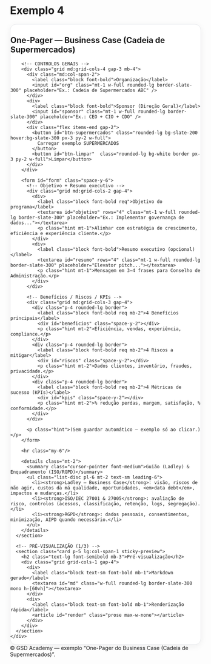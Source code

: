 # Exemplo 4

<!doctype html>
<html lang="pt">
<head>
  <meta charset="utf-8" />
  <meta name="viewport" content="width=device-width, initial-scale=1" />
  <title>Exemplo — One-Pager do Business Case (Cadeia de Supermercados)</title>
  <script src="https://cdn.tailwindcss.com"></script>
  <style>
    .card{background:#fff;border:1px solid #e5e7eb;border-radius:1rem;box-shadow:0 4px 18px rgba(2,6,23,.06)}
    .kbd{border:1px solid #ddd;border-bottom-width:2px;border-right-width:2px;border-radius:.4rem;padding:.15rem .35rem;font-family:ui-monospace,Menlo,Consolas,monospace;font-size:.85rem;background:#f8fafc}
    .hint{font-size:.9rem;color:#475569}
    .req::after{content:" *"; color:#dc2626; font-weight:700}
    textarea{resize:vertical}
    .mono{font-family:ui-monospace,Menlo,Consolas,monospace}
    @media (min-width: 1024px){ .sticky-preview{position:sticky; top:88px;} }
  </style>
</head>

<body class="bg-slate-50 text-slate-800">
  <main class="w-full px-4 lg:px-6 py-6">
    <div class="grid grid-cols-1 lg:grid-cols-3 gap-6">
      <!-- FORMULÁRIO (2/3) -->
      <section class="card p-5 lg:col-span-2">
        <div class="flex items-center justify-between gap-4 mb-2">
          <h1 class="text-xl font-semibold">One-Pager — Business Case (Cadeia de Supermercados)</h1>
        </div>

        <!-- CONTROLOS GERAIS -->
        <div class="grid md:grid-cols-4 gap-3 mb-4">
          <div class="md:col-span-2">
            <label class="block font-bold">Organização</label>
            <input id="org" class="mt-1 w-full rounded-lg border-slate-300" placeholder="Ex.: Cadeia de Supermercados ABC" />
          </div>
          <div>
            <label class="block font-bold">Sponsor (Direção Geral)</label>
            <input id="sponsor" class="mt-1 w-full rounded-lg border-slate-300" placeholder="Ex.: CEO + CIO + CDO" />
          </div>
          <div class="flex items-end gap-2">
            <button id="btn-supermercados" class="rounded-lg bg-slate-200 hover:bg-slate-300 px-3 py-2 w-full">
              Carregar exemplo SUPERMERCADOS
            </button>
            <button id="btn-limpar"  class="rounded-lg bg-white border px-3 py-2 w-full">Limpar</button>
          </div>
        </div>

        <form id="form" class="space-y-6">
          <!-- Objetivo + Resumo executivo -->
          <div class="grid md:grid-cols-2 gap-4">
            <div>
              <label class="block font-bold req">Objetivo do programa</label>
              <textarea id="objetivo" rows="4" class="mt-1 w-full rounded-lg border-slate-300" placeholder="Ex.: Implementar governança de dados..."></textarea>
              <p class="hint mt-1">Alinhar com estratégia de crescimento, eficiência e experiência cliente.</p>
            </div>
            <div>
              <label class="block font-bold">Resumo executivo (opcional)</label>
              <textarea id="resumo" rows="4" class="mt-1 w-full rounded-lg border-slate-300" placeholder="Elevator pitch..."></textarea>
              <p class="hint mt-1">Mensagem em 3–4 frases para Conselho de Administração.</p>
            </div>
          </div>

          <!-- Benefícios / Riscos / KPIs -->
          <div class="grid md:grid-cols-3 gap-4">
            <div class="p-4 rounded-lg border">
              <label class="block font-bold req mb-2">4 Benefícios principais</label>
              <div id="beneficios" class="space-y-2"></div>
              <p class="hint mt-2">Eficiência, vendas, experiência, compliance.</p>
            </div>
            <div class="p-4 rounded-lg border">
              <label class="block font-bold req mb-2">4 Riscos a mitigar</label>
              <div id="riscos" class="space-y-2"></div>
              <p class="hint mt-2">Dados clientes, inventário, fraudes, privacidade.</p>
            </div>
            <div class="p-4 rounded-lg border">
              <label class="block font-bold req mb-2">4 Métricas de sucesso (KPIs)</label>
              <div id="kpis" class="space-y-2"></div>
              <p class="hint mt-2">% redução perdas, margem, satisfação, % conformidade.</p>
            </div>
          </div>

          <p class="hint">(Sem guardar automático — exemplo só ao clicar.)</p>
        </form>

        <hr class="my-6"/>

        <details class="mt-2">
          <summary class="cursor-pointer font-medium">Guião (Ladley) & Enquadramento (ISO/RGPD)</summary>
          <ul class="list-disc pl-6 mt-2 text-sm leading-6">
            <li><strong>Ladley — Business Case</strong>: visão, riscos de não agir, custos da má qualidade, oportunidades, <em>data debt</em>, impactos e mudanças.</li>
            <li><strong>ISO/IEC 27001 & 27005</strong>: avaliação de risco, controlos (acessos, classificação, retenção, logs, segregação).</li>
            <li><strong>RGPD</strong>: dados pessoais, consentimentos, minimização, AIPD quando necessário.</li>
          </ul>
        </details>
      </section>

      <!-- PRÉ-VISUALIZAÇÃO (1/3) -->
      <section class="card p-5 lg:col-span-1 sticky-preview">
        <h2 class="text-lg font-semibold mb-3">Pré-visualização</h2>
        <div class="grid grid-cols-1 gap-4">
          <div>
            <label class="block text-sm font-bold mb-1">Markdown gerado</label>
            <textarea id="md" class="w-full rounded-lg border-slate-300 mono h-[60vh]"></textarea>
          </div>
          <div>
            <label class="block text-sm font-bold mb-1">Renderização rápida</label>
            <article id="render" class="prose max-w-none"></article>
          </div>
        </div>
      </section>
    </div>
  </main>

  <footer class="text-center text-sm text-slate-500 py-6">
    © GSD Academy — exemplo “One-Pager do Business Case (Cadeia de Supermercados)”.
  </footer>

  <script>
    const $ = s => document.querySelector(s);

    // Helpers listas
    const createInput = (ph) => {
      const i = document.createElement('input');
      i.type='text';
      i.placeholder=ph;
      i.className='w-full rounded-lg border-slate-300';
      i.addEventListener('input', render);
      return i;
    };
    const createList = (id, phs=[]) => {
      const wrap = $('#'+id); wrap.innerHTML='';
      phs.forEach(ph => wrap.appendChild(createInput(ph)));
      while (wrap.children.length < 4) wrap.appendChild(createInput(id+' '+(wrap.children.length+1)));
    };
    const getList = id => [...document.querySelectorAll('#'+id+' input')].map(i=>i.value.trim()).filter(Boolean);
    const setList = (id, arr=[]) => {
      const inputs = document.querySelectorAll('#'+id+' input');
      inputs.forEach((i,ix)=> i.value = arr[ix] ?? '');
    };

    // Listas vazias
    createList('beneficios');
    createList('riscos');
    createList('kpis');

    function readForm(){
      return {
        org: $('#org').value.trim(),
        sponsor: $('#sponsor').value.trim(),
        objetivo: $('#objetivo').value.trim(),
        resumo: $('#resumo').value.trim(),
        beneficios: getList('beneficios'),
        riscos: getList('riscos'),
        kpis: getList('kpis')
      };
    }
    function writeForm(d){
      $('#org').value = d.org || '';
      $('#sponsor').value = d.sponsor || '';
      $('#objetivo').value = d.objetivo || '';
      $('#resumo').value = d.resumo || '';
      setList('beneficios', d.beneficios || []);
      setList('riscos', d.riscos || []);
      setList('kpis', d.kpis || []);
      render();
    }

    function toMarkdown(d){
      const list = a => (a||[]).map(v=>`- ${v}`).join('\n');
      return `# One-Pager — Business Case (${d.org || '—'})

**Objetivo do Programa**  
${d.objetivo || ''}

**Sponsor Executivo**  
${d.sponsor || ''}

${d.resumo ? `**Resumo Executivo**\n${d.resumo}\n` : ''}**Benefícios (4)**  
${list(d.beneficios)}

**Riscos a Mitigar (4)**  
${list(d.riscos)}

**Métricas de Sucesso — KPIs (4)**  
${list(d.kpis)}

---

**Notas**  
- Estruturado à luz de John Ladley (Business Case).`;
    }

    function markdownToHtml(md){
      let html = md
        .replace(/^# (.*)$/gim,'<h1>$1</h1>')
        .replace(/\*\*(.*?)\*\*/g,'<strong>$1</strong>')
        .replace(/^(?:- )(.*)$/gim,'<li>$1</li>');
      html = html.replace(/(<li>.*<\/li>)/gims,'<ul>$1</ul>');
      html = html.replace(/\n{2,}/g,'<br/><br/>');
      return html;
    }

    function render(){
      const d = readForm();
      const md = toMarkdown(d);
      $('#md').value = md;
      $('#render').innerHTML = markdownToHtml(md);
    }

    // Eventos
    ['org','sponsor','objetivo','resumo'].forEach(id => $('#'+id).addEventListener('input', render));
    ['beneficios','riscos','kpis'].forEach(id => $('#'+id).addEventListener('input', render));

    // Carregar exemplo (Cadeia de Supermercados) apenas ao clicar
    $('#btn-supermercados').addEventListener('click', ()=>{
      writeForm({
        org: 'Cadeia de Supermercados ABC',
        sponsor: 'CEO + CIO + CDO',
        objetivo: 'Implementar governança de dados para otimizar inventário, personalizar ofertas, garantir compliance e aumentar eficiência operacional em 12 meses.',
        resumo: 'Foco em qualidade de dados para reduzir perdas, melhorar experiência cliente e suportar decisões estratégicas. Estrutura papéis de stewards, políticas de classificação e catálogo de dados.',
        beneficios: [
          'Redução de perdas por inventário impreciso +20%',
          'Aumento de vendas por personalização +15%',
          'Melhoria na experiência cliente (fidelização)',
          'Conformidade RGPD e segurança de dados'
        ],
        riscos: [
          'Exposição de dados pessoais de clientes',
          'Inventário inconsistente e perdas financeiras',
          'Fraudes e acessos não autorizados',
          'Lacunas em classificação e retenção de dados'
        ],
        kpis: [
          '% redução perdas inventário (meta −20% /6m)',
          'Aumento margem vendas (meta +10% /12m)',
          'Satisfação cliente (meta +15% /9m)',
          '% dados classificados e conformes (≥95%)'
        ]
      });
    });

    $('#btn-limpar').addEventListener('click', ()=>{
      writeForm({org:'', sponsor:'', objetivo:'', resumo:'', beneficios:['','','',''], riscos:['','','',''], kpis:['','','','']});
    });

    // Estado inicial vazio
    render();
  </script>
</body>
</html>